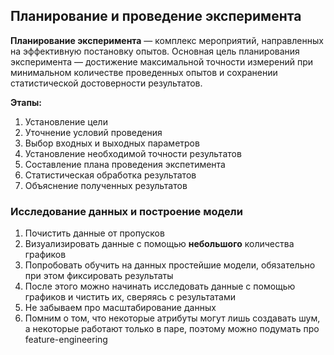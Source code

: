 ## Планирование и проведение эксперимента

**Планирование эксперимента** — комплекс мероприятий,
направленных на эффективную постановку опытов.
Основная цель планирования эксперимента — достижение максимальной точности измерений
при минимальном количестве проведенных опытов и сохранении статистической достоверности
результатов.


**Этапы:**
1. Установление цели  
2. Уточнение условий проведения  
3. Выбор входных и выходных параметров  
4. Установление необходимой точности результатов  
5. Составление плана проведения экспетимента  
6. Статистическая обработка результатов  
7. Объяснение полученных результатов  


### Исследование данных и построение модели
1. Почистить данные от пропусков  
2. Визуализировать данные с помощью **небольшого** количества графиков  
3. Попробовать обучить на данных простейшие модели, обязательно при этом фиксировать результаты  
4. После этого можно начинать исследовать данные с помощью графиков и чистить их, сверяясь с результатами  
5. Не забываем про масштабирование данных  
6. Помним о том, что некоторые атрибуты могут лишь создавать шум, а некоторые работают только в паре, поэтому можно подумать про feature-engineering  
